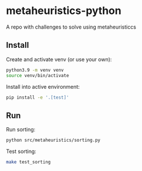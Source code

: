 # metaheuristics-python
A repo with challenges to solve using metaheuristiccs

## Install

Create and activate venv (or use your own):

```bash
python3.9 -m venv venv
source venv/bin/activate
```

Install into active environment:

```bash
pip install -e '.[test]'
```

## Run

Run sorting:

```bash
python src/metaheuristics/sorting.py
```

Test sorting:

```bash
make test_sorting
```
